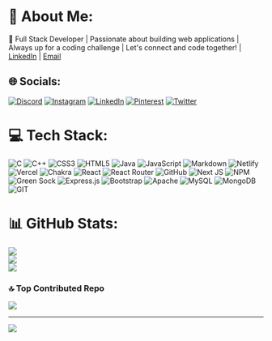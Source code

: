 # 💫 About Me:
👋 Full Stack Developer | Passionate about building web applications | Always up for a coding challenge | Let's connect and code together! | [LinkedIn](https://www.linkedin.com/in/nayemuddinshaikh) | [Email](mailto:nayemuddinshaikh@email.com)


## 🌐 Socials:
[![Discord](https://img.shields.io/badge/Discord-%237289DA.svg?logo=discord&logoColor=white)](https://discord.gg/https://discord.gg/hvytuNkN) [![Instagram](https://img.shields.io/badge/Instagram-%23E4405F.svg?logo=Instagram&logoColor=white)](https://instagram.com/naim__618) [![LinkedIn](https://img.shields.io/badge/LinkedIn-%230077B5.svg?logo=linkedin&logoColor=white)](https://linkedin.com/in/NayemuddinShaikh) [![Pinterest](https://img.shields.io/badge/Pinterest-%23E60023.svg?logo=Pinterest&logoColor=white)](https://pinterest.com/NayemuddinShaikh) [![Twitter](https://img.shields.io/badge/Twitter-%231DA1F2.svg?logo=Twitter&logoColor=white)](https://twitter.com/Nayemuddin7373) 

# 💻 Tech Stack:
![C](https://img.shields.io/badge/c-%2300599C.svg?style=flat&logo=c&logoColor=white) ![C++](https://img.shields.io/badge/c++-%2300599C.svg?style=flat&logo=c%2B%2B&logoColor=white) ![CSS3](https://img.shields.io/badge/css3-%231572B6.svg?style=flat&logo=css3&logoColor=white) ![HTML5](https://img.shields.io/badge/html5-%23E34F26.svg?style=flat&logo=html5&logoColor=white) ![Java](https://img.shields.io/badge/java-%23ED8B00.svg?style=flat&logo=java&logoColor=white) ![JavaScript](https://img.shields.io/badge/javascript-%23323330.svg?style=flat&logo=javascript&logoColor=%23F7DF1E) ![Markdown](https://img.shields.io/badge/markdown-%23000000.svg?style=flat&logo=markdown&logoColor=white) ![Netlify](https://img.shields.io/badge/netlify-%23000000.svg?style=flat&logo=netlify&logoColor=#00C7B7) ![Vercel](https://img.shields.io/badge/vercel-%23000000.svg?style=flat&logo=vercel&logoColor=white) ![Chakra](https://img.shields.io/badge/chakra-%234ED1C5.svg?style=flat&logo=chakraui&logoColor=white) ![React](https://img.shields.io/badge/react-%2320232a.svg?style=flat&logo=react&logoColor=%2361DAFB) ![React Router](https://img.shields.io/badge/React_Router-CA4245?style=flat&logo=react-router&logoColor=white) ![GitHub](https://img.shields.io/badge/GitHub-%23121011.svg?style=flat&logo=github&logoColor=white) ![Next JS](https://img.shields.io/badge/Next-black?style=flat&logo=next.js&logoColor=white) ![NPM](https://img.shields.io/badge/NPM-%23000000.svg?style=flat&logo=npm&logoColor=white) ![Green Sock](https://img.shields.io/badge/green%20sock-88CE02?style=flat&logo=greensock&logoColor=white) ![Express.js](https://img.shields.io/badge/express.js-%23404d59.svg?style=flat&logo=express&logoColor=%2361DAFB) ![Bootstrap](https://img.shields.io/badge/bootstrap-%23563D7C.svg?style=flat&logo=bootstrap&logoColor=white) ![Apache](https://img.shields.io/badge/apache-%23D42029.svg?style=flat&logo=apache&logoColor=white) ![MySQL](https://img.shields.io/badge/mysql-%2300f.svg?style=flat&logo=mysql&logoColor=white) ![MongoDB](https://img.shields.io/badge/MongoDB-%234ea94b.svg?style=flat&logo=mongodb&logoColor=white) ![GIT](https://img.shields.io/badge/Git-fc6d26?style=flat&logo=git&logoColor=white)
# 📊 GitHub Stats:
![](https://github-readme-stats.vercel.app/api?username=NaimShk07&theme=merko&hide_border=false&include_all_commits=true&count_private=true)<br/>
![](https://github-readme-streak-stats.herokuapp.com/?user=NaimShk07&theme=merko&hide_border=false)<br/>
![](https://github-readme-stats.vercel.app/api/top-langs/?username=NaimShk07&theme=merko&hide_border=false&include_all_commits=true&count_private=true&layout=compact)

### 🔝 Top Contributed Repo
![](https://github-contributor-stats.vercel.app/api?username=NaimShk07&limit=5&theme=dark&combine_all_yearly_contributions=true)

---
[![](https://visitcount.itsvg.in/api?id=NaimShk07&icon=0&color=0)](https://visitcount.itsvg.in)

